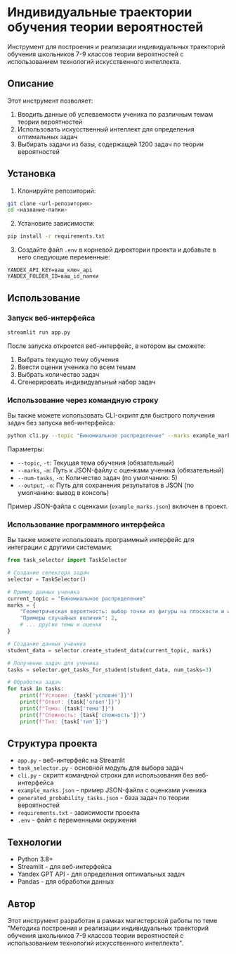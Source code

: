 # Индивидуальные траектории обучения теории вероятностей

Инструмент для построения и реализации индивидуальных траекторий обучения школьников 7-9 классов теории вероятностей с использованием технологий искусственного интеллекта.

## Описание

Этот инструмент позволяет:
1. Вводить данные об успеваемости ученика по различным темам теории вероятностей
2. Использовать искусственный интеллект для определения оптимальных задач
3. Выбирать задачи из базы, содержащей 1200 задач по теории вероятностей

## Установка

1. Клонируйте репозиторий:
```bash
git clone <url-репозитория>
cd <название-папки>
```

2. Установите зависимости:
```bash
pip install -r requirements.txt
```

3. Создайте файл `.env` в корневой директории проекта и добавьте в него следующие переменные:
```
YANDEX_API_KEY=ваш_ключ_api
YANDEX_FOLDER_ID=ваш_id_папки
```

## Использование

### Запуск веб-интерфейса

```bash
streamlit run app.py
```

После запуска откроется веб-интерфейс, в котором вы сможете:
1. Выбрать текущую тему обучения
2. Ввести оценки ученика по всем темам
3. Выбрать количество задач
4. Сгенерировать индивидуальный набор задач

### Использование через командную строку

Вы также можете использовать CLI-скрипт для быстрого получения задач без запуска веб-интерфейса:

```bash
python cli.py --topic "Биномиальное распределение" --marks example_marks.json --num-tasks 3
```

Параметры:
- `--topic`, `-t`: Текущая тема обучения (обязательный)
- `--marks`, `-m`: Путь к JSON-файлу с оценками ученика (обязательный)
- `--num-tasks`, `-n`: Количество задач (по умолчанию: 5)
- `--output`, `-o`: Путь для сохранения результатов в JSON (по умолчанию: вывод в консоль)

Пример JSON-файла с оценками (`example_marks.json`) включен в проект.

### Использование программного интерфейса

Вы также можете использовать программный интерфейс для интеграции с другими системами:

```python
from task_selector import TaskSelector

# Создание селектора задач
selector = TaskSelector()

# Пример данных ученика
current_topic = "Биномиальное распределение"
marks = {
    "Геометрическая вероятность: выбор точки из фигуры на плоскости и из числового отрезка": "ещё не изучал",
    "Примеры случайных величин": 2,
    # ... другие темы и оценки
}

# Создание данных ученика
student_data = selector.create_student_data(current_topic, marks)

# Получение задач для ученика
tasks = selector.get_tasks_for_student(student_data, num_tasks=3)

# Обработка задач
for task in tasks:
    print(f"Условие: {task['условие']}")
    print(f"Ответ: {task['ответ']}")
    print(f"Тема: {task['тема']}")
    print(f"Сложность: {task['сложность']}")
    print(f"Тип: {task['тип']}")
```

## Структура проекта

- `app.py` - веб-интерфейс на Streamlit
- `task_selector.py` - основной модуль для выбора задач
- `cli.py` - скрипт командной строки для использования без веб-интерфейса
- `example_marks.json` - пример JSON-файла с оценками ученика
- `generated_probability_tasks.json` - база задач по теории вероятностей
- `requirements.txt` - зависимости проекта
- `.env` - файл с переменными окружения

## Технологии

- Python 3.8+
- Streamlit - для веб-интерфейса
- Yandex GPT API - для определения оптимальных задач
- Pandas - для обработки данных

## Автор

Этот инструмент разработан в рамках магистерской работы по теме "Методика построения и реализации индивидуальных траекторий обучения школьников 7-9 классов теории вероятностей с использованием технологий искусственного интеллекта".